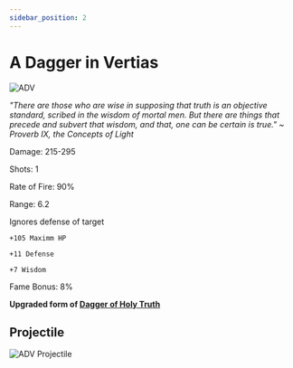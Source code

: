 ```yaml
---
sidebar_position: 2
---
```


# A Dagger in Vertias

![ADV](https://vwiki.valorserver.com/api/item/picture/a%20dagger%20in%20veritas)

<i>"There are those who are wise in supposing that truth is an objective standard, scribed in the wisdom of mortal men. But there are things that precede and subvert that wisdom, and that, one can be certain is true." ~ Proverb IX, the Concepts of Light</i>

Damage: 215-295

Shots: 1

Rate of Fire: 90%

Range: 6.2

Ignores defense of target

    +105 Maximm HP
    
    +11 Defense
    
    +7 Wisdom
    
Fame Bonus: 8%

**Upgraded form of [Dagger of Holy Truth](https://wiki-test.valorserver.com/docs/items/weapons/daggers/fabled/dagger_of_holy_truth)**

## Projectile

![ADV Projectile](https://cdn.discordapp.com/attachments/953134990428868629/981721089241665596/veritas.gif)
